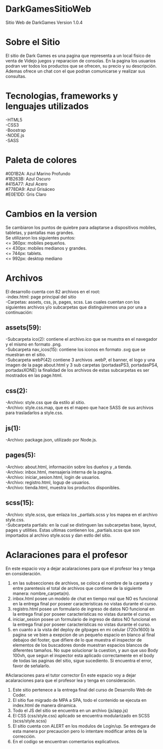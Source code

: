 # DarkGamesSitioWeb
Sitio Web de DarkGames
Version 1.0.4
# Sobre el Sitio
El sitio de Dark Games es una pagina que representa a un local fisico de venta de Videjo juegos y reparacion de consolas. 
En la pagina los usuarios podran ver todos los productos que se ofrecen, su precio y su descripción.
Ademas ofrece un chat con el que podran comunicarse y realizar sus consultas.
# Tecnologias, frameworks y lenguajes utilizados
-HTML5 <br>
-CSS3 <br>
-Boostrap <br>
-NODE.js <br>
-SASS <br>
# Paleta de colores
#0D1B2A: Azul Marino Profundo <br>
#1B263B: Azul Oscuro <br>
#415A77: Azul Acero <br>
#778DA9: Azul Grisáceo <br>
#E0E1DD: Gris Claro <br>
# Cambios en la version
Se cambiaron los puntos de quiebre para adaptarse a dispositivos mobiles, tabletas, y pantallas mas grandes. <br>
Se utilizaron los siguientes puntos:  
<= 360px: mobiles pequeños.<br>
<= 430px: mobiles medianos y grandes. <br>
<= 744px: tablets. <br>
<= 992px: desktop mediano <br>
# Archivos
El desarrollo cuenta con 82 archivos en el root: <br>
-index.html: page principal del sitio<br>
-Carpetas: assets, css, js, pages, scss. Las cuales cuentan con los siguientes archivos y/o subcarpetas que distinguiremos una por una a continuación:<br>
## assets(59):
-Subcarpeta ico(2): contiene el archivo.ico que se muestra en el navegador y el mismo en formato .png. <br>
-Subcarpeta nav_icos(15): contiene los iconos en formato .svg que se muestran en el sitio.<br>
-Subcarpeta webP(42) contiene 3 archivos .webP, el banner, el logo y una imagen de la page about.html y 3 sub carpetas (portadasPS3, portadasPS4, portadasXONE) la finalidad de los archivos de estas subcarpetas es ser mostrados en las page.html. <br>
## css(2):
-Archivo: style.css que da estilo al sitio. <br>
-Archivo: style.css.map, que es el mapeo que hace SASS de sus archivos para trasladarlos a style.css. <br>
## js(1):
-Archivo: package.json, utilizado por Node.js. <br>
## pages(5):
-Archivo: about.html, información sobre los dueños y ,a tienda. <br>
-Archivo: inbox.html, mensajeria interna de la pagina. <br>
-Archivo: iniciar_sesion.html, login de usuarios. <br> 
-Archivo: registro.html, logup de usuarios. <br>
-Archivo: tienda.html, muestra los productos disponibles.<br>
## scss(15): 
-Archivo: style.scss, que enlaza los _partials.scss y los mapea en el archivo style.css. <br>
-Subcarpeta partials: en la cual se distinguen las subcarpetas base, layout, pages y utilities. Estas ultimas contienen los _partials.scss que son importados al archivo style.scss y dan estlo del sitio.

# Aclaraciones para el profesor
En este espacio voy a dejar acalaraciones para que el profesor lea y tenga en consideración.
1. en las subsecciones de archivos, se coloca el nombre de la carpeta y entre parentesis el total de archivos que contiene de la siguiente manera: nombre_carpeta(n).
2. inbox.html posee un modelo de chat en tiempo real que NO es funcional en la entrega final por poseer caracteristicas no vistas durante el curso.
3. registro.html posee un formulario de ingreso de datos NO funcional en la entrega final por poseer caracteristicas no vistas durante el curso.
3. iniciar_sesion posee un formulario de ingreso de datos NO funcional en la entrega final por poseer caracteristicas no vistas durante el curso.
4. en cuanto a la vista del deploy de gitpages en mi celular (720x1600) la pagina se ve bien a exepcion de un pequeño espacio en blanco al final debajoo del footer, que difiere de lo que muestra el inspector de elementos de los buscadores donde muestran espacios blancos de diferentes tamaños. No supe solucionar la cuestion, y aun que uso Body 100vh, que segun el inspector esta aplicado correctamente en el body de todas las paginas del sitio, sigue sucediento. Si encuentra el error, favor de señalarlo.

 #Aclaraciones para el tutor corrector 
 En este espacio voy a dejar acalaraciones para que el profesor lea y tenga en consideración.
 1. Este sitio pertenece a la entrega final del curso de Desarrollo Web de Coder.
 2. El sitio fue migrado de MPA a SPA, todo el contenido se ejecuta en index.html de manera dinamica.
 3. Todo el JS del sitio se encuentra en un archivo (js/app.js)
 4. El CSS (css/style.css) aplicado se encuentra modularizado en SCSS (scss/style.scss)
 5. El sitio cuenta con ALERT en los modulos de Login/up. Se entregara de esta manera por precaucion pero lo intentare modificar antes de la corrección.
 6. En el codigo se encuentran comentarios explicativos. 
   
